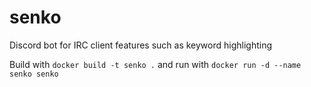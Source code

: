 # senko
Discord bot for IRC client features such as keyword highlighting

Build with `docker build -t senko .` and run with `docker run -d --name senko senko`
